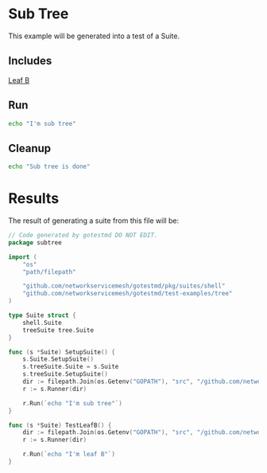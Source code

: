 # Sub Tree

This example will be generated into a test of a Suite.

## Includes

[Leaf B](./LeafB)

## Run

```bash
echo "I'm sub tree"
```

## Cleanup

```bash
echo "Sub tree is done"
```

# Results

The result of generating a suite from this file will be:

```go
// Code generated by gotestmd DO NOT EDIT.
package subtree

import (
	"os"
	"path/filepath"

	"github.com/networkservicemesh/gotestmd/pkg/suites/shell"
	"github.com/networkservicemesh/gotestmd/test-examples/tree"
)

type Suite struct {
	shell.Suite
	treeSuite tree.Suite
}

func (s *Suite) SetupSuite() {
	s.Suite.SetupSuite()
	s.treeSuite.Suite = s.Suite
	s.treeSuite.SetupSuite()
	dir := filepath.Join(os.Getenv("GOPATH"), "src", "/github.com/networkservicemesh/gotestmd/examples/Tree/SubTree")
    r := s.Runner(dir)

	r.Run(`echo "I'm sub tree"`)
}

func (s *Suite) TestLeafB() {
	dir := filepath.Join(os.Getenv("GOPATH"), "src", "/github.com/networkservicemesh/gotestmd/examples/Tree/SubTree/LeafB")
	r := s.Runner(dir)

    r.Run(`echo "I'm leaf B"`)
}
```